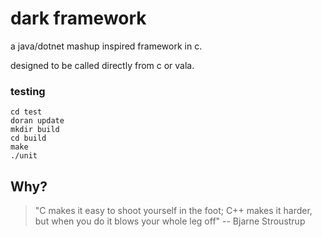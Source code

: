 # dark framework

a java/dotnet mashup inspired framework in c.

designed to be called directly from c or vala.


### testing

    cd test
    doran update
    mkdir build
    cd build
    make
    ./unit

## Why?
> "C makes it easy to shoot yourself in the foot; C++ makes it harder, but when you do it blows your whole leg off" -- Bjarne Stroustrup